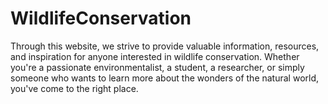 # WildlifeConservation
Through this website, we strive to provide valuable information, resources, and inspiration for anyone interested in wildlife conservation. Whether you're a passionate environmentalist, a student, a researcher, or simply someone who wants to learn more about the wonders of the natural world, you've come to the right place.
